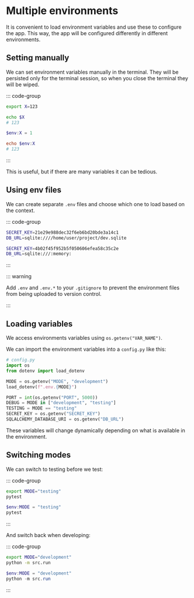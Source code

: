 # Multiple environments

<Vimeo id="1016739824" />

It is convenient to load environment variables and use these to configure the
app. This way, the app will be configured differently in different environments.

## Setting manually

We can set environment variables manually in the terminal. They will be
persisted only for the terminal session, so when you close the terminal they
will be wiped.

::: code-group

```bash
export X=123

echo $X
# 123
```

```powershell
$env:X = 1

echo $env:X
# 123
```

:::

This is useful, but if there are many variables it can be tedious.

## Using env files

We can create separate `.env` files and choose which one to load based on the
context.

::: code-group

```bash [.env.development]
SECRET_KEY=21e29e988dec32f6eb6bd20bde3a14c1
DB_URL=sqlite:////home/user/project/dev.sqlite
```

```bash [.env.testing]
SECRET_KEY=4b02f45f952b5f050606efea58c35c2e
DB_URL=sqlite:///:memory:
```

:::

::: warning

Add `.env` and `.env.*` to your `.gitignore` to prevent the environment files
from being uploaded to version control.

:::

## Loading variables

We access environments variables using `os.getenv("VAR_NAME")`.

We can import the environment variables into a `config.py` like this:

```py
# config.py
import os
from dotenv import load_dotenv

MODE = os.getenv("MODE", "development")
load_dotenv(f".env.{MODE}")

PORT = int(os.getenv("PORT", 5000))
DEBUG = MODE in ["development", "testing"]
TESTING = MODE == "testing"
SECRET_KEY = os.getenv("SECRET_KEY")
SQLALCHEMY_DATABASE_URI = os.getenv("DB_URL")
```

These variables will change dynamically depending on what is available in the
environment.

## Switching modes

We can switch to testing before we test:

::: code-group

```bash
export MODE="testing"
pytest
```

```powershell
$env:MODE = "testing"
pytest
```

:::

And switch back when developing:

::: code-group

```bash
export MODE="development"
python -m src.run
```

```powershell
$env:MODE = "development"
python -m src.run
```

:::
